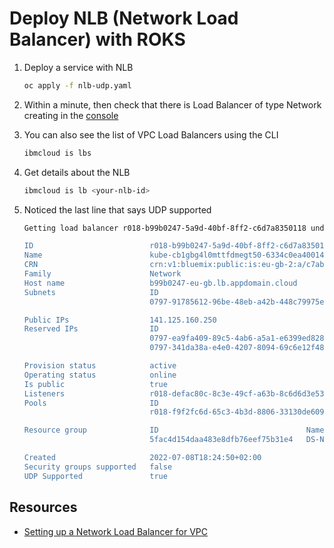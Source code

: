 # Deploy NLB (Network Load Balancer) with ROKS

1. Deploy a service with NLB

    ```sh
    oc apply -f nlb-udp.yaml
    ```

1. Within a minute, then check that there is Load Balancer of type Network creating in the [console](https://cloud.ibm.com/vpc-ext/network/loadBalancers)

1. You can also see the list of VPC Load Balancers using the CLI

    ```sh
    ibmcloud is lbs
    ```

1. Get details about the NLB

    ```sh
    ibmcloud is lb <your-nlb-id>
    ```

1. Noticed the last line that says UDP supported

    ```sh
    Getting load balancer r018-b99b0247-5a9d-40bf-8ff2-c6d7a8350118 under account CPL@fr ibm com's Account as user lionel.mace@fr.ibm.com...

    ID                          r018-b99b0247-5a9d-40bf-8ff2-c6d7a8350118
    Name                        kube-cb1gbg4l0mttfdmegt50-6334c0ea400147b5bf44c499d47e06e7
    CRN                         crn:v1:bluemix:public:is:eu-gb-2:a/c7ab6a05ec1e3eb13f5e81aa302bdbd0::load-balancer:r018-b99b0247-5a9d-40bf-8ff2-c6d7a8350118
    Family                      Network
    Host name                   b99b0247-eu-gb.lb.appdomain.cloud
    Subnets                     ID                                          Name
                                0797-91785612-96be-48eb-a42b-448c79975ef7   sn-20220617-02

    Public IPs                  141.125.160.250
    Reserved IPs                ID                                          Address        Subnet
                                0797-ea9fa409-89c5-4ab6-a5a1-e6399ed828dd   10.242.64.25   0797-91785612-96be-48eb-a42b-448c79975ef7
                                0797-341da38a-e4e0-4207-8094-69c6e12f4844   10.242.64.26   0797-91785612-96be-48eb-a42b-448c79975ef7

    Provision status            active
    Operating status            online
    Is public                   true
    Listeners                   r018-defac80c-8c3e-49cf-a63b-8c6d6d3e5333
    Pools                       ID                                          Name
                                r018-f9f2fc6d-65c3-4b3d-8806-33130de6094d   tcp-8080-30263

    Resource group              ID                                 Name
                                5fac4d154daa483e8dfb76eef75b31e4   DS-NuoDB

    Created                     2022-07-08T18:24:50+02:00
    Security groups supported   false
    UDP Supported               true
    ```

## Resources

* [Setting up a Network Load Balancer for VPC](https://cloud.ibm.com/docs/containers?topic=containers-vpc-lbaas#nlb_vpc)
